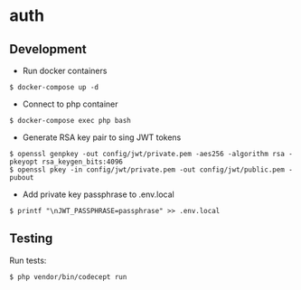 # auth


## Development

* Run docker containers
```
$ docker-compose up -d
```
* Connect to php container
```
$ docker-compose exec php bash
```
* Generate RSA key pair to sing JWT tokens
```
$ openssl genpkey -out config/jwt/private.pem -aes256 -algorithm rsa -pkeyopt rsa_keygen_bits:4096
$ openssl pkey -in config/jwt/private.pem -out config/jwt/public.pem -pubout
```
* Add private key passphrase to .env.local
```
$ printf "\nJWT_PASSPHRASE=passphrase" >> .env.local
```


## Testing

Run tests:
```
$ php vendor/bin/codecept run
```